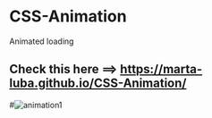 # CSS-Animation
Animated loading

## Check this here ==> https://marta-luba.github.io/CSS-Animation/

#![animation1](https://user-images.githubusercontent.com/117678226/222411983-03b5dade-645d-467e-8008-97eb8c53b89e.png)
